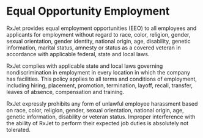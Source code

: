 # Equal Opportunity Employment

RxJet provides equal employment opportunities (EEO) to all employees 
and applicants for employment without regard to race, color, religion, 
gender, sexual orientation, gender identity, national origin, age, 
disability, genetic information, marital status, amnesty or 
status as a covered veteran in accordance with applicable federal, 
state and local laws. 

RxJet complies with applicable state and local laws governing 
nondiscrimination in employment in every location in which the 
company has facilities. This policy applies to all terms and conditions 
of employment, including hiring, placement, promotion, termination, 
layoff, recall, transfer, leaves of absence, compensation and training.

RxJet expressly prohibits any form of unlawful employee harassment 
based on race, color, religion, gender, sexual orientation, national 
origin, age, genetic information, disability or veteran status. Improper 
interference with the ability of RxJet to perform their expected job 
duties is absolutely not tolerated.
